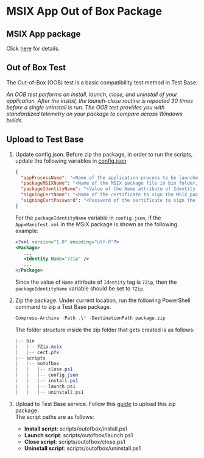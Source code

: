 # MSIX App Out of Box Package

## MSIX App package

Click [here](https://learn.microsoft.com/en-us/windows/msix/overview) for details.

## Out of Box Test

The Out-of-Box (OOB) test is a basic compatibility test method in Test Base.

_An OOB test performs an install, launch, close, and uninstall of your application. After the install, the launch-close routine is repeated 30 times before a single uninstall is run. The OOB test provides you with standardized telemetry on your package to compare across Windows builds._

## Upload to Test Base

1. Update config.json.
   Before zip the package, in order to run the scripts, update the following variables in [config.json](./scripts/outofbox/config.json)

   ```json
   {
     "appProcessName": "<Name of the application process to be launched, e.g., 7zFM>",
     "packageMSIXName": "<Name of the MSIX package file in bin folder, e.g., 7Zip.msix>",
     "packageIdentityName": "<Value of the Name attribute of Identity tag in the MSIX package manifest (AppxManifest.xml), e.g., 7Zip>",
     "signingCertName": "<Name of the certificate to sign the MSIX package in bin folder, e. g., cert.pfx>",
     "signingCertPassword": "<Password of the certificate to sign the MSIX package, e. g., Password01!>"
   }
   ```

   For the `packageIdentityName` variable in `config.json`, if the `AppxManifest.xml` in the MSIX package is shown as the following example:

   ```xml
   <?xml version="1.0" encoding="utf-8"?>
   <Package>
      ...
      <Identity Name="7Zip" />
      ...
   </Package>
   ```

   Since the value of `Name` attribute of `Identity` tag is `7Zip`, then the `packageIdentityName` variable should be set to `7Zip`.

1. Zip the package.
   Under current location, run the following PowerShell command to zip a Test Base package.

   ```powershell
   Compress-Archive -Path .\* -DestinationPath package.zip
   ```

   The folder structure inside the zip folder that gets created is as follows:

   ```powershell
   |-- bin
   |   |-- 7Zip.msix
   |   |-- cert.pfx
   |-- scripts
   |   |-- outofbox
   |   |   |-- close.ps1
   |   |   |-- config.json
   |   |   |-- install.ps1
   |   |   |-- launch.ps1
   |   |   |-- uninstall.ps1
   ```

1. Upload to Test Base service.
   Follow this [guide](https://learn.microsoft.com/en-us/microsoft-365/test-base/uploadapplication?view=o365-worldwide) to upload this zip package.  
   The script paths are as follows:
   - **Install script**: scripts/outofbox/install.ps1
   - **Launch script**: scripts/outofbox/launch.ps1
   - **Close script**: scripts/outofbox/close.ps1
   - **Uninstall script**: scripts/outofbox/uninstall.ps1
